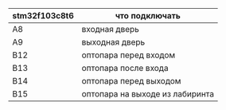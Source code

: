 | stm32f103c8t6 | что подключать		|
|---------------|-------------------------------|
| A8		| входная дверь			|
| A9		| выходная дверь		|
| B12		| оптопара перед входом		|
| B13		| оптопара после входа		|
| B14		| оптопара перед выходом	|
| B15		| оптопара на выходе из лабиринта	|
